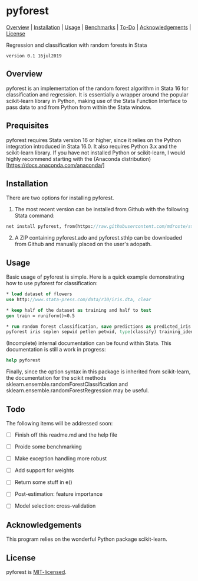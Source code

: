 
pyforest
=================================

[Overview](#overview)
| [Installation](#installation)
| [Usage](#usage)
| [Benchmarks](#benchmarks)
| [To-Do](#todo)
| [Acknowledgements](#acknowledgements)
| [License](#license)

Regression and classification with random forests in Stata

`version 0.1 16jul2019`


Overview
---------------------------------

pyforest is an implementation of the random forest algorithm in Stata 16 for classification and regression. It is essentially a wrapper around the popular scikit-learn library in Python, making use of the Stata Function Interface to pass data to and from Python from within the Stata window. 


Prequisites
---------------------------------

pyforest requires Stata version 16 or higher, since it relies on the Python integration introduced in Stata 16.0. It also requires Python 3.x and the scikit-learn library. If you have not installed Python or scikit-learn, I would highly recommend starting with the (Anaconda distribution)[https://docs.anaconda.com/anaconda/]


Installation
---------------------------------

There are two options for installing pyforest.

1. The most recent version can be installed from Github with the following Stata command:

```stata
net install pyforest, from(https://raw.githubusercontent.com/mdroste/stata-pyforest/master/)
```

2. A ZIP containing pyforest.ado and pyforest.sthlp can be downloaded from Github and manually placed on the user's adopath.


Usage
---------------------------------

Basic usage of pyforest is simple. Here is a quick example demonstrating how to use pyforest for classification:

```stata
* load dataset of flowers
use http://www.stata-press.com/data/r10/iris.dta, clear

* keep half of the dataset as training and half to test
gen train = runiform()<0.5

* run random forest classification, save predictions as predicted_iris
pyforest iris seplen sepwid petlen petwid, type(classify) training_identifier(train) save_prediction(predicted_iris)
```

(Incomplete) internal documentation can be found within Stata. This documentation is still a work in progress:
```stata
help pyforest
```

Finally, since the option syntax in this package is inherited from scikit-learn, the documentation for the scikit methods sklearn.ensemble.randomForestClassification and sklearn.ensemble.randomForestRegression may be useful. 

  
Todo
---------------------------------

The following items will be addressed soon:

- [ ] Finish off this readme.md and the help file
- [ ] Proide some benchmarking
- [ ] Make exception handling more robust
- [ ] Add support for weights
- [ ] Return some stuff in e()
- [ ] Post-estimation: feature importance
- [ ] Model selection: cross-validation


Acknowledgements
---------------------------------

This program relies on the wonderful Python package scikit-learn.


License
---------------------------------

pyforest is [MIT-licensed](https://github.com/mdroste/stata-pyforest/blob/master/LICENSE).
